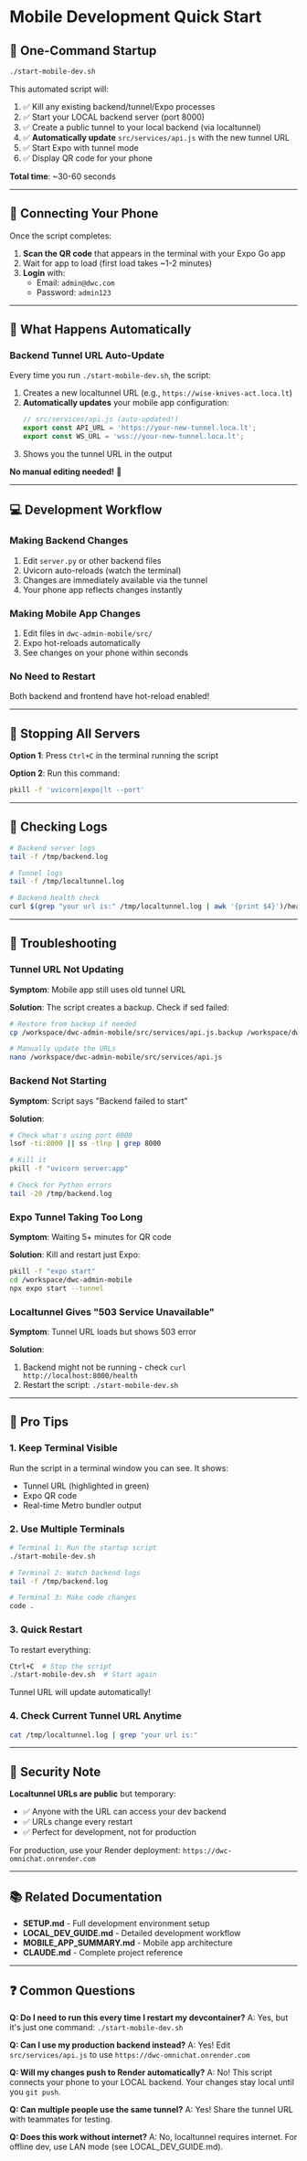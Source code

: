 # Mobile Development Quick Start

## 🚀 One-Command Startup

```bash
./start-mobile-dev.sh
```

This automated script will:
1. ✅ Kill any existing backend/tunnel/Expo processes
2. ✅ Start your LOCAL backend server (port 8000)
3. ✅ Create a public tunnel to your local backend (via localtunnel)
4. ✅ **Automatically update** `src/services/api.js` with the new tunnel URL
5. ✅ Start Expo with tunnel mode
6. ✅ Display QR code for your phone

**Total time**: ~30-60 seconds

---

## 📱 Connecting Your Phone

Once the script completes:

1. **Scan the QR code** that appears in the terminal with your Expo Go app
2. Wait for app to load (first load takes ~1-2 minutes)
3. **Login** with:
   - Email: `admin@dwc.com`
   - Password: `admin123`

---

## 🔄 What Happens Automatically

### Backend Tunnel URL Auto-Update

Every time you run `./start-mobile-dev.sh`, the script:

1. Creates a new localtunnel URL (e.g., `https://wise-knives-act.loca.lt`)
2. **Automatically updates** your mobile app configuration:
   ```javascript
   // src/services/api.js (auto-updated!)
   export const API_URL = 'https://your-new-tunnel.loca.lt';
   export const WS_URL = 'wss://your-new-tunnel.loca.lt';
   ```
3. Shows you the tunnel URL in the output

**No manual editing needed!** 🎉

---

## 💻 Development Workflow

### Making Backend Changes

1. Edit `server.py` or other backend files
2. Uvicorn auto-reloads (watch the terminal)
3. Changes are immediately available via the tunnel
4. Your phone app reflects changes instantly

### Making Mobile App Changes

1. Edit files in `dwc-admin-mobile/src/`
2. Expo hot-reloads automatically
3. See changes on your phone within seconds

### No Need to Restart

Both backend and frontend have hot-reload enabled!

---

## 🛑 Stopping All Servers

**Option 1**: Press `Ctrl+C` in the terminal running the script

**Option 2**: Run this command:
```bash
pkill -f 'uvicorn|expo|lt --port'
```

---

## 📝 Checking Logs

```bash
# Backend server logs
tail -f /tmp/backend.log

# Tunnel logs
tail -f /tmp/localtunnel.log

# Backend health check
curl $(grep "your url is:" /tmp/localtunnel.log | awk '{print $4}')/health
```

---

## 🔧 Troubleshooting

### Tunnel URL Not Updating

**Symptom**: Mobile app still uses old tunnel URL

**Solution**: The script creates a backup. Check if sed failed:
```bash
# Restore from backup if needed
cp /workspace/dwc-admin-mobile/src/services/api.js.backup /workspace/dwc-admin-mobile/src/services/api.js

# Manually update the URLs
nano /workspace/dwc-admin-mobile/src/services/api.js
```

### Backend Not Starting

**Symptom**: Script says "Backend failed to start"

**Solution**:
```bash
# Check what's using port 8000
lsof -ti:8000 || ss -tlnp | grep 8000

# Kill it
pkill -f "uvicorn server:app"

# Check for Python errors
tail -20 /tmp/backend.log
```

### Expo Tunnel Taking Too Long

**Symptom**: Waiting 5+ minutes for QR code

**Solution**: Kill and restart just Expo:
```bash
pkill -f "expo start"
cd /workspace/dwc-admin-mobile
npx expo start --tunnel
```

### Localtunnel Gives "503 Service Unavailable"

**Symptom**: Tunnel URL loads but shows 503 error

**Solution**:
1. Backend might not be running - check `curl http://localhost:8000/health`
2. Restart the script: `./start-mobile-dev.sh`

---

## 🎯 Pro Tips

### 1. Keep Terminal Visible

Run the script in a terminal window you can see. It shows:
- Tunnel URL (highlighted in green)
- Expo QR code
- Real-time Metro bundler output

### 2. Use Multiple Terminals

```bash
# Terminal 1: Run the startup script
./start-mobile-dev.sh

# Terminal 2: Watch backend logs
tail -f /tmp/backend.log

# Terminal 3: Make code changes
code .
```

### 3. Quick Restart

To restart everything:
```bash
Ctrl+C  # Stop the script
./start-mobile-dev.sh  # Start again
```

Tunnel URL will update automatically!

### 4. Check Current Tunnel URL Anytime

```bash
cat /tmp/localtunnel.log | grep "your url is:"
```

---

## 🔐 Security Note

**Localtunnel URLs are public** but temporary:
- ✅ Anyone with the URL can access your dev backend
- ✅ URLs change every restart
- ✅ Perfect for development, not for production

For production, use your Render deployment: `https://dwc-omnichat.onrender.com`

---

## 📚 Related Documentation

- **SETUP.md** - Full development environment setup
- **LOCAL_DEV_GUIDE.md** - Detailed development workflow
- **MOBILE_APP_SUMMARY.md** - Mobile app architecture
- **CLAUDE.md** - Complete project reference

---

## ❓ Common Questions

**Q: Do I need to run this every time I restart my devcontainer?**
A: Yes, but it's just one command: `./start-mobile-dev.sh`

**Q: Can I use my production backend instead?**
A: Yes! Edit `src/services/api.js` to use `https://dwc-omnichat.onrender.com`

**Q: Will my changes push to Render automatically?**
A: No! This script connects your phone to your LOCAL backend. Your changes stay local until you `git push`.

**Q: Can multiple people use the same tunnel?**
A: Yes! Share the tunnel URL with teammates for testing.

**Q: Does this work without internet?**
A: No, localtunnel requires internet. For offline dev, use LAN mode (see LOCAL_DEV_GUIDE.md).
